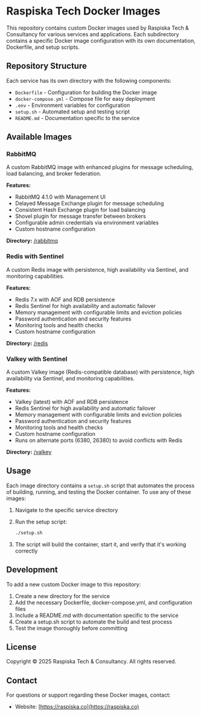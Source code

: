 # Raspiska Tech Docker Images

This repository contains custom Docker images used by Raspiska Tech & Consultancy for various services and applications. Each subdirectory contains a specific Docker image configuration with its own documentation, Dockerfile, and setup scripts.

## Repository Structure

Each service has its own directory with the following components:

- `Dockerfile` - Configuration for building the Docker image
- `docker-compose.yml` - Compose file for easy deployment
- `.env` - Environment variables for configuration
- `setup.sh` - Automated setup and testing script
- `README.md` - Documentation specific to the service

## Available Images

### RabbitMQ

A custom RabbitMQ image with enhanced plugins for message scheduling, load balancing, and broker federation.

**Features:**

- RabbitMQ 4.1.0 with Management UI
- Delayed Message Exchange plugin for message scheduling
- Consistent Hash Exchange plugin for load balancing
- Shovel plugin for message transfer between brokers
- Configurable admin credentials via environment variables
- Custom hostname configuration

**Directory:** [/rabbitmq](/rabbitmq)

### Redis with Sentinel

A custom Redis image with persistence, high availability via Sentinel, and monitoring capabilities.

**Features:**

- Redis 7.x with AOF and RDB persistence
- Redis Sentinel for high availability and automatic failover
- Memory management with configurable limits and eviction policies
- Password authentication and security features
- Monitoring tools and health checks
- Custom hostname configuration

**Directory:** [/redis](/redis)

### Valkey with Sentinel

A custom Valkey image (Redis-compatible database) with persistence, high availability via Sentinel, and monitoring capabilities.

**Features:**

- Valkey (latest) with AOF and RDB persistence
- Redis Sentinel for high availability and automatic failover
- Memory management with configurable limits and eviction policies
- Password authentication and security features
- Monitoring tools and health checks
- Custom hostname configuration
- Runs on alternate ports (6380, 26380) to avoid conflicts with Redis

**Directory:** [/valkey](/valkey)

## Usage

Each image directory contains a `setup.sh` script that automates the process of building, running, and testing the Docker container. To use any of these images:

1. Navigate to the specific service directory
2. Run the setup script:

   ```bash
   ./setup.sh
   ```

3. The script will build the container, start it, and verify that it's working correctly

## Development

To add a new custom Docker image to this repository:

1. Create a new directory for the service
2. Add the necessary Dockerfile, docker-compose.yml, and configuration files
3. Include a README.md with documentation specific to the service
4. Create a setup.sh script to automate the build and test process
5. Test the image thoroughly before committing

## License

Copyright © 2025 Raspiska Tech & Consultancy. All rights reserved.

## Contact

For questions or support regarding these Docker images, contact:

- Website: [https://raspiska.co](https://raspiska.co)
